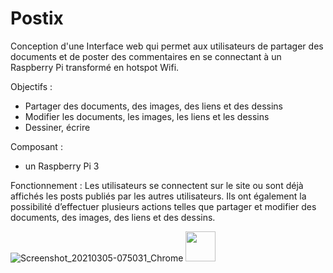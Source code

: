 # Postix
Conception d'une Interface web qui permet aux utilisateurs de partager des documents et de poster des commentaires en se connectant à un Raspberry Pi transformé 
en hotspot Wifi.

Objectifs : 
- Partager des documents, des images, des liens et des dessins 
- Modifier les documents, les images, les liens et les dessins
- Dessiner, écrire


Composant : 
- un Raspberry Pi 3 

Fonctionnement : Les utilisateurs se connectent sur le site ou sont déjà affichés les posts publiés par les autres utilisateurs. Ils ont également la possibilité d’effectuer plusieurs actions telles que partager et modifier des documents, des images, des liens et des dessins.

![Screenshot_20210305-075031_Chrome](https://user-images.githubusercontent.com/88400903/131527052-dbfd7797-66a4-402e-b290-c134cfdbe095.jpg)
<img src="https://github.com/favicon.ico" width="48">
